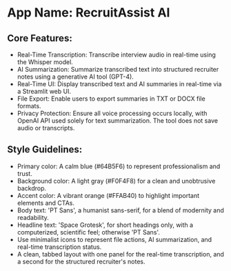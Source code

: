 # **App Name**: RecruitAssist AI

## Core Features:

- Real-Time Transcription: Transcribe interview audio in real-time using the Whisper model.
- AI Summarization: Summarize transcribed text into structured recruiter notes using a generative AI tool (GPT-4).
- Real-Time UI: Display transcribed text and AI summaries in real-time via a Streamlit web UI.
- File Export: Enable users to export summaries in TXT or DOCX file formats.
- Privacy Protection: Ensure all voice processing occurs locally, with OpenAI API used solely for text summarization. The tool does not save audio or transcripts.

## Style Guidelines:

- Primary color: A calm blue (#64B5F6) to represent professionalism and trust.
- Background color: A light gray (#F0F4F8) for a clean and unobtrusive backdrop.
- Accent color: A vibrant orange (#FFAB40) to highlight important elements and CTAs.
- Body text: 'PT Sans', a humanist sans-serif, for a blend of modernity and readability.
- Headline text: 'Space Grotesk', for short headings only, with a computerized, scientific feel; otherwise 'PT Sans'.
- Use minimalist icons to represent file actions, AI summarization, and real-time transcription status.
- A clean, tabbed layout with one panel for the real-time transcription, and a second for the structured recruiter's notes.